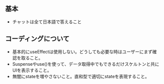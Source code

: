 ## 基本

- チャットは全て日本語で答えること

## コーディングについて

- 基本的にuseEffectは使用しない。どうしても必要な時はユーザーにまず確認を取ること。
- Suspenseやuse()を使って、データ取得中でもできるだけスケルトンと共にUIを表示すること。
- 無闇にstateを増やさないこと。直和型で適切にstateを表現すること。

